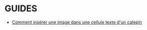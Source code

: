 # GUIDES

* [Comment insérer une image dans une cellule texte d'un calepin](documentation/guides/Comment%20insérer%20une%20image%20dans%20une%20cellule%20texte%20d'un%20calepin.md)
